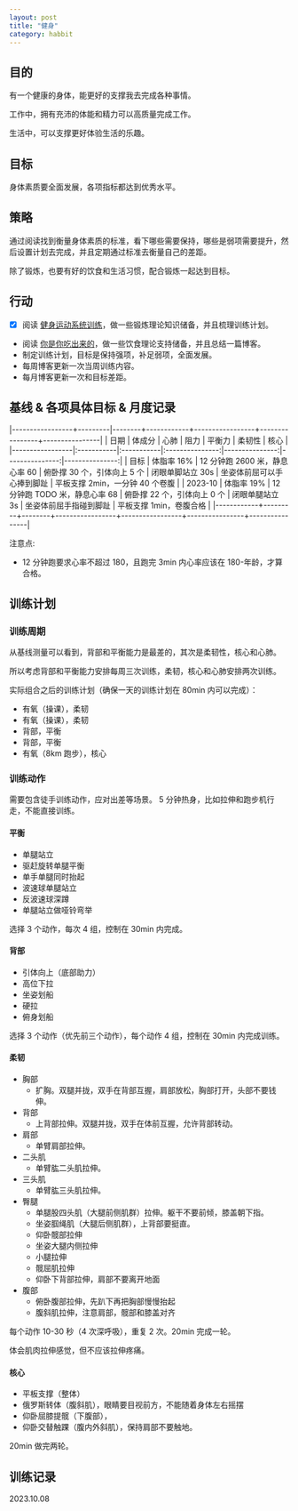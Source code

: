 ```yaml
---
layout: post
title: "健身"
category: habbit
---
```


## 目的

有一个健康的身体，能更好的支撑我去完成各种事情。

工作中，拥有充沛的体能和精力可以高质量完成工作。

生活中，可以支撑更好体验生活的乐趣。

## 目标

身体素质要全面发展，各项指标都达到优秀水平。

## 策略

通过阅读找到衡量身体素质的标准，看下哪些需要保持，哪些是弱项需要提升，然后设置计划去完成，并且定期通过标准去衡量自己的差距。

除了锻炼，也要有好的饮食和生活习惯，配合锻炼一起达到目标。

## 行动

- [x] 阅读 [健身运动系统训练](https://book.douban.com/subject/26779460/)，做一些锻炼理论知识储备，并且梳理训练计划。
- 阅读 [你是你吃出来的](https://book.douban.com/subject/27590675/)，做一些饮食理论支持储备，并且总结一篇博客。
- 制定训练计划，目标是保持强项，补足弱项，全面发展。
- 每周博客更新一次当周训练内容。
- 每月博客更新一次和目标差距。

## 基线 & 各项具体目标 & 月度记录

<div class="table-wrapper" markdown="block">

|-----------------+---------|--------+------------+-----------------+----------------+----------------|
| 日期             | 体成分  | 心肺            | 阻力        | 平衡力           | 柔韧性          | 核心           |
|-----------------|:-----------|:-----------|:---------------:|---------------:|---------------:|---------------:|
| 目标            | 体脂率 16% | 12 分钟跑 2600 米，静息心率 60  | 俯卧撑 30 个，引体向上 5 个     | 闭眼单脚站立 30s | 坐姿体前屈可以手心捧到脚趾    | 平板支撑 2min，一分钟 40 个卷腹 | 
| 2023-10        | 体脂率 19%  | 12 分钟跑 TODO 米，静息心率 68  | 俯卧撑 22 个，引体向上 0 个     | 闭眼单腿站立 3s  | 坐姿体前屈手指碰到脚趾        | 平板支撑 1min，卷腹合格 | 
|------------+---------+--------+-----------------+-----------------+----------------+----------------|

</div>

注意点:
- 12 分钟跑要求心率不超过 180，且跑完 3min 内心率应该在 180-年龄，才算合格。

## 训练计划

### 训练周期

从基线测量可以看到，背部和平衡能力是最差的，其次是柔韧性，核心和心肺。

所以考虑背部和平衡能力安排每周三次训练，柔韧，核心和心肺安排两次训练。

实际组合之后的训练计划（确保一天的训练计划在 80min 内可以完成）：
- 有氧（操课），柔韧
- 有氧（操课），柔韧
- 背部，平衡
- 背部，平衡
- 有氧（8km 跑步），核心

### 训练动作

需要包含徒手训练动作，应对出差等场景。
5 分钟热身，比如拉伸和跑步机行走，不能直接训练。

#### 平衡

- 单腿站立
- 驱赶旋转单腿平衡
- 单手单腿同时抬起
- 波速球单腿站立
- 反波速球深蹲
- 单腿站立做哑铃弯举

选择 3 个动作，每次 4 组，控制在 30min 内完成。

#### 背部

- 引体向上（底部助力）
- 高位下拉
- 坐姿划船
- 硬拉
- 俯身划船

选择 3 个动作（优先前三个动作），每个动作 4 组，控制在 30min 内完成训练。

#### 柔韧

- 胸部
    - 扩胸。双腿并拢，双手在背部互握，肩部放松，胸部打开，头部不要钱伸。
- 背部
    - 上背部拉伸。双腿并拢，双手在体前互握，允许背部转动。
- 肩部
    - 单臂肩部拉伸。
- 二头肌
    - 单臂肱二头肌拉伸。
- 三头肌
    - 单臂肱三头肌拉伸。
- 臀腿
    - 单腿股四头肌（大腿前侧肌群）拉伸。躯干不要前倾，膝盖朝下指。
    - 坐姿腘绳肌（大腿后侧肌群），上背部要挺直。
    - 仰卧髋部拉伸
    - 坐姿大腿内侧拉伸
    - 小腿拉伸
    - 髋屈肌拉伸
    - 仰卧下背部拉伸，肩部不要离开地面
- 腹部
    - 俯卧腹部拉伸，先趴下再把胸部慢慢抬起
    - 腹斜肌拉伸，注意肩部，髋部和膝盖对齐

每个动作 10-30 秒（4 次深呼吸），重复 2 次。20min 完成一轮。

体会肌肉拉伸感觉，但不应该拉伸疼痛。

#### 核心

- 平板支撑（整体）
- 俄罗斯转体（腹斜肌），眼睛要目视前方，不能随着身体左右摇摆
- 仰卧屈膝提髋（下腹部），
- 仰卧交替触踝（腹内外斜肌），保持肩部不要触地。

20min 做完两轮。

## 训练记录

2023.10.08